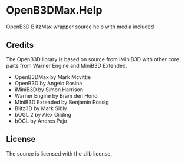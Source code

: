 OpenB3DMax.Help
===============

OpenB3D BlitzMax wrapper source help with media included

## Credits

The OpenB3D library is based on source from iMiniB3D with other core parts from Warner Engine and MiniB3D Extended.

* OpenB3DMax by Mark Mcvittie
* OpenB3D by Angelo Rosina
* iMiniB3D by Simon Harrison
* Warner Engine by Bram den Hond
* MiniB3D Extended by Benjamin Rössig
* Blitz3D by Mark Sibly
* bOGL 2 by Alex Gilding
* bOGL by Andres Pajo

## License

The source is licensed with the zlib license.
